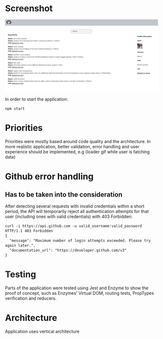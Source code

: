 # Screenshot

![](screenshot_image/screenshot.PNG)

In order to start the application:

```
npm start
```

# Priorities

Priorities were mostly based around code quality and the architecture. In more realistic application, better validation, error handling and user experience should be implemented, e.g (loader gif while user is fatching data)

# Github error handling 
## Has to be taken into the consideration
After detecting several requests with invalid credentials within a short period, the API will temporarily reject all authentication attempts for that user (including ones with valid credentials) with 403 Forbidden:

```
curl -i https://api.github.com -u valid_username:valid_password
HTTP/1.1 403 Forbidden
{
  "message": "Maximum number of login attempts exceeded. Please try again later.",
  "documentation_url": "https://developer.github.com/v3"
}
```

# Testing

Parts of the application were tested using Jest and Enzyme to show the proof of concept, such as Enzymes' Virtual DOM, routing tests, PropTypes verification and reducers.

# Architecture

Application uses vertical architecture
